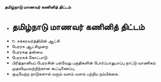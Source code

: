 **தமிழ்நாடு மாணவர் கணினித் திட்டம்**
- # தமிழ்நாடு மாணவர் கணினித் திட்டம்
- n. சக்கரவர்த்தியின் ஆட்சி
- பேரரசு ஆட்சிமுறை
- பேரரசுத தன்மை
- பேரரசுக் கோட்பாடு
- பிரித்தானியப் பேரரசின் பல்வேறு பகுதிகளின் போர்ப்பாதுபாப்பு நாட்டு வாணிகம் முதலிடியவற்றிற்கான கூட்டிணைப்பு
- குடியேற்ற நாடுகளால் வரும் வளம் வளம் பற்றிய நம்பிக்கை.

